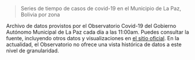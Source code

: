 > Series de tiempo de casos de covid-19 en el Municipio de La Paz, Bolivia por zona

Archivo de datos provistos por el Observatorio Covid-19 del Gobierno Autónomo Municipal de La Paz cada día a las 11:00am. Puedes consultar la fuente, incluyendo otros datos y visualizaciones en [el sitio oficial](http://observatoriocovid19.lapaz.bo/observatorio/index.php/datos-abiertos-covid). En la actualidad, el Observatorio no ofrece una vista histórica de datos a este nivel de granularidad.
